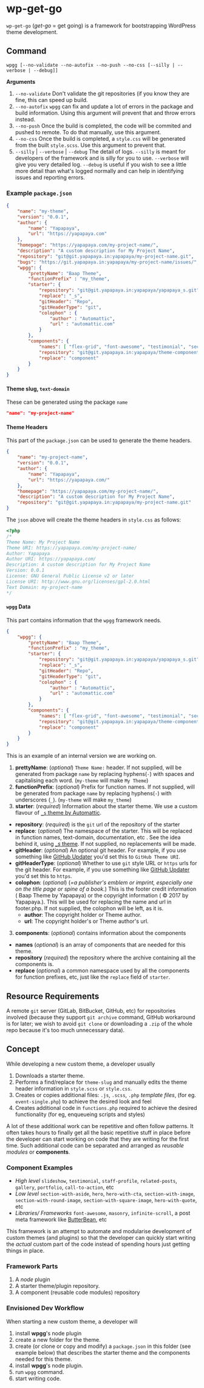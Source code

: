 # wp-get-go

`wp-get-go` (*get-go* = get going) is a framework for bootstrapping WordPress theme development.

## Command
`wpgg [--no-validate --no-autofix --no-push --no-css [--silly | --verbose | --debug]]`

**Arguments**
 1. `--no-validate` Don't validate the git repositories (if you know they are fine, this can speed up build.
 1. `--no-autofix` `wpgg` can fix and update a lot of errors in the package and build information. Using this argument will prevent that and throw errors instead.
 1. `--no-push` Once the build is completed, the code will be commited and pushed to remote. To do that manually, use this argument.
 1. `--no-css` Once the build is completed, a `style.css` will be generated from the built `style.scss`. Use this argument to prevent that. 
 1. `--silly` | `--verbose` | `--debug` The detail of logs. `--silly` is meant for developers of the framework and is silly for you to use. `--verbose` will give you very detailed log. `--debug` is useful if you wish to see a little more detail than what's logged normally and can help in identifying issues and reporting errors.


### Example `package.json`
```json
{
	"name": "my-theme",
	"version": "0.0.1",
	"author": {
		"name": "Yapapaya",
		"url": "https://yapapaya.com"
	},
	"homepage": "https://yapapaya.com/my-project-name/",
	"description": "A custom description for My Project Name",
	"repository": "git@git.yapapaya.in:yapapaya/my-project-name.git",
	"bugs": "https://git.yapapaya.in:yapapaya/my-project-name/issues/",
	"wpgg": {
		"prettyName": "Baap Theme",
		"functionPrefix" : "my_theme",
		"starter": {
			"repository": "git@git.yapapaya.in:yapapaya/yapapaya_s.git",
			"replace": "_s",
			"gitHeader": "Repo",
			"gitHeaderType": "git",
			"colophon" : {
				"author" : "Automattic",
				"url" : "automattic.com"
			}
		},
		"components": {
			"names": [ "flex-grid", "font-awesome", "testimonial", "section-with-aside" ],
			"repository": "git@git.yapapaya.in:yapapaya/theme-components.git",
			"replace": "component"
		}
	}
}
```

#### Theme slug, `text-domain`

These can be generated using the package `name`

```json
"name": "my-project-name"
```

#### Theme Headers
This part of the `package.json` can be used to generate the theme headers.

```json
{
	"name": "my-project-name",
	"version": "0.0.1",
	"author": {
		"name": "Yapapaya",
		"url": "https://yapapaya.com/"
	},
	"homepage": "https://yapapaya.com/my-project-name/",
	"description": "A custom description for My Project Name",
	"repository": "git@git.yapapaya.in:yapapaya/my-project-name.git"
}
```

The `json` above will create the theme headers in `style.css` as follows:

```php
<?php
/*
Theme Name: My Project Name
Theme URI: https://yapapaya.com/my-project-name/
Author: Yapapaya
Author URI: https://yapapaya.com/
Description: A custom description for My Project Name
Version: 0.0.1
License: GNU General Public License v2 or later
License URI: http://www.gnu.org/licenses/gpl-2.0.html
Text Domain: my-project-name
*/
```
#### `wpgg` Data

This part contains information that the `wpgg` framework needs. 

```json
{
	"wpgg": {
		"prettyName": "Baap Theme",
		"functionPrefix" : "my_theme",
		"starter": {
			"repository": "git@git.yapapaya.in:yapapaya/yapapaya_s.git",
			"replace": "_s",
			"gitHeader": "Repo",
			"gitHeaderType": "git",
			"colophon" : {
				"author" : "Automattic",
				"url" : "automattic.com"
			}
		},
		"components": {
			"names": [ "flex-grid", "font-awesome", "testimonial", "section-with-aside" ],
			"repository": "git@git.yapapaya.in:yapapaya/theme-components.git",
			"replace": "component"
		}
	}
}
```

This is an example of an internal version we are working on.
 1. **prettyName**: (*optional*) `Theme Name:` header. If not supplied, will be generated from package `name` by replacing hyphens(`-`) with spaces and capitalising each word. (`my-theme` will make `My Theme`)
 1. **functionPrefix**: (*optional*) Prefix for function names. If not supplied, will be generated from package `name` by replacing hyphens(`-`) with underscores (`_`). (`my-theme` will make `my_theme`)
 1. **starter**: (*required*) Information about the starter theme. We use a custom flavour of [`_s` theme by Automattic](https://github.com/Automattic/_s).
  * **repository**: (*required*) is the `git` url of the repository of the starter
  * **replace**: (*optional*) The namespace of the starter. This will be replaced in function names, text-domain, documentation, etc . See the idea behind it, using [*_s* theme](https://github.com/Automattic/_s#getting-started). If not supplied, no replacements will be made.
  * **gitHeader**: (*optional*) An optional git header. For example, if you use something like [GitHub Updater](https://github.com/afragen/github-updater) you'd set this to `GitHub Theme URI`.
  * **gitHeaderType**: (*optional*) Whether to use `git` style URL or `https` urls for the git header. For example, if you use something like [GitHub Updater](https://github.com/afragen/github-updater) you'd set this to `https`.
  * **colophon**: (*optional*) (*=a publisher's emblem or imprint, especially one on the title page or spine of a book.*) This is the footer credit information ( Baap Theme by Yapapaya) or the copyright information ( &copy; 2017 by Yapapaya.). This will be used for replacing the name and url in footer.php. If not supplied, the colophon will be left, as it is.
    * **author**: The copyright holder or Theme author.
    * **url**: The copyright holder's or Theme author's url.
 3. **components**: (*optional*) contains information about the components
  * **names** (*optional*) is an array of components that are needed for this theme.
  * **repository** (*required*) the repository where the archive containing all the components is.
  * **replace** (*optional*) a common namespace used by all the components for function prefixes, etc, just like the `replace` field of `starter`.

## Resource Requirements
A remote `git` server (GitLab, BitBucket, GitHub, etc) for repositories involved (because they support `git archive` command, GitHub workaround is for later; we wish to avoid `git clone` or downloading a `.zip` of the whole repo because it's too much unnecessary data).

## Concept
While developing a new custom theme, a developer usually
 1. Downloads a starter theme.
 2. Performs a find/replace for `theme-slug` and manually edits the theme header information in `style.scss` or `style.css`.
 2. Creates or copies additional files: `.js`, `.scss`, `.php` *template files*, (for eg. `event-single.php`) to achieve the desired look and feel
 3. Creates additional code in `functions.php` required to achieve the desired functionality (for eg, enqueueing scripts and styles)

A lot of these additional work can be repetitive and often follow patterns. It often takes hours to finally get all the basic repetitive stuff in place before the developer can start working on code that they are writing for the first time. Such additional code can be separated and arranged as *reusable modules* or **components**.

### Component Examples
 * *High level* `slideshow`, `testimonial`, `staff-profile`, `related-posts`, `gallery`, `portfolio`, `call-to-action`, etc
 * *Low level* `section-with-aside`, `hero`, `hero-with-cta`, `section-with-image`, `section-with-round-image`, `section-with-square-image`, `hero-with-quote`, etc
 * *Libraries/ Frameworks* `font-awesome`, `masonry`, `infinite-scroll`, a post meta framework like [ButterBean](http://themehybrid.com/weblog/butterbean-post-meta-framework-beta), etc

This framework is an attempt to automate and modularise development of custom themes (and plugins) so that the developer can quickly start writing the *actual* custom part of the code instead of spending hours just getting things in place.

### Framework Parts
 1. A *node* plugin
 2. A starter theme/plugin repository.
 3. A component (reusable code modules) repository

### Envisioned Dev Workflow
When starting a new custom theme, a developer will

 1. install **wpgg**'s node plugin
 1. create a new folder for the theme.
 1. create (or clone or copy and modify) a `package.json` in this folder (see example below) that describes the starter theme and the components needed for this theme.
 1. install **wpgg**'s node plugin.
 1. run `wpgg` command.
 1. start writing code.
